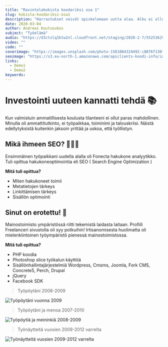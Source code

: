 ```yaml
---
title: "Ravintolakokista koodariksi osa 1"
slug: kokista-koodariksi-osa1
description: "Harrastukset veivät opiskelemaan uutta alaa. Alku ei ollut helppoa, mutta intohimo uuden oppimiseen vei mukana uusiin työympäristöihin."
date: 2020-03-04
author: Andreas Koutsoukos
subject: "Työelämä"
audio: "https://d3ctxlq1ktw2nl.cloudfront.net/staging/2020-2-7/55253629-44100-2-57048e4f172b9.m4a"
video: ""
code: ""
coverimage: "https://images.unsplash.com/photo-1581084324492-c8076f130f86?ixlib=rb-1.2.1&ixid=eyJhcHBfaWQiOjEyMDd9&auto=format&fit=crop&w=2850&q=80"
seoimage: "https://s3.eu-north-1.amazonaws.com/apiclients-koodi-info/images/kokista-nortiksi.jpg?x-craft-preview=uje2zimzEk&token=elMczLunrQpkWWmGjTSQ9OzQP-cT5nls"
links:
  - Demo1
  - Demo2
keywords:
---
```


# Investointi uuteen kannatti tehdä 📚

Kun valmistuin ammatillisesta koulusta tilanteeni ei ollut paras mahdollinen. Minulla oli ammattitutkinto, ei työpaikkaa, toiminimi ja talouskriisi.
Näistä edellytyksistä kuitenkin jaksoin yrittää ja uskoa, että työllistyn.

## Mikä ihmeen SEO? 🕵🏼‍♀️

Ensimmäinen työpaikkani uudella alalla oli Fonecta hakukone analyytikko. Tuli opittua hakukoneoptimointia eli SEO ( Search Engine Optimization )

**Mitä tuli opittua?**

- Miten hakukoneet toimii
- Metatietojen tärkeys
- Linkittämisen tärkeys
- Sisällön optimointi

## Sinut on erotettu! 🥾

Mainostoimisto ympäristössä riitti tekemistä laidasta laitaan. Profiili Freelanceri sivustolla oli syy potkuihin!
Irtisanomisesta huolimatta oli mielenkiintoinen työympäristö pienessä mainostoimistossa.

**Mitä tuli opittua?**

- PHP koodia
- Photoshop slice työkalun käyttöä
- Sisällönhallintajärjestelmiä Wordpress, Cmsms, Joomla, Fork CMS, Concrete5, Perch, Drupal
- jQuery
- Facebook SDK

> Työpöytäni 2008-2009

![Työpöytäni vuonna 2009](https://s3.eu-north-1.amazonaws.com/apiclients-koodi-info/images/tyopoyta-2009.jpg?x-craft-preview=Cj6RsosiTy&token=GCc8ivfUqkGB0-GN3NtXzlu53dbE_eBk)

> Työpöytäni ja menoa 2007-2010

![Työpöytiä ja meininkiä 2008-2009](https://s3.eu-north-1.amazonaws.com/apiclients-koodi-info/images/tyopoyta-08-09.jpg?x-craft-preview=kXJWdN3cCd&token=CjVU7j_IPvU1B_6hnoW8_DrYJ5Rxjzui)

> Työnäytteitä vuosien 2009-2012 varrelta

![Työnäytteitä vuosien 2009-2012 varrelta ](https://s3.eu-north-1.amazonaws.com/apiclients-koodi-info/images/duunit.jpg?x-craft-preview=CgPFu9H3Fb&token=VPouMqMOMP4gTM9sdWP91JxmozMH7IdW)
